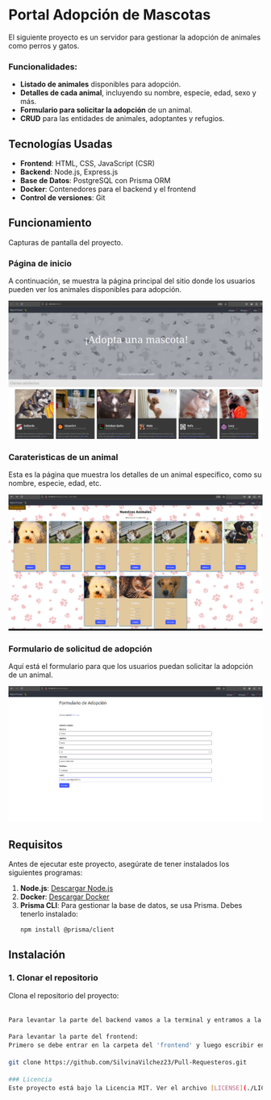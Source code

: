 # Portal Adopción de Mascotas

El siguiente proyecto es un servidor para gestionar la adopción de animales como perros y gatos. 

### Funcionalidades:
- **Listado de animales** disponibles para adopción.
- **Detalles de cada animal**, incluyendo su nombre, especie, edad, sexo y más.
- **Formulario para solicitar la adopción** de un animal.
- **CRUD** para las entidades de animales, adoptantes y refugios.

## Tecnologías Usadas
- **Frontend**: HTML, CSS, JavaScript (CSR)
- **Backend**: Node.js, Express.js
- **Base de Datos**: PostgreSQL con Prisma ORM
- **Docker**: Contenedores para el backend y el frontend
- **Control de versiones**: Git



## Funcionamiento

Capturas de pantalla del proyecto.

### Página de inicio
A continuación, se muestra la página principal del sitio donde los usuarios pueden ver los animales disponibles para adopción.

![Página de inicio](./capturas_de_pantalla/1.png)

### Carateristicas de un animal
Esta es la página que muestra los detalles de un animal específico, como su nombre, especie, edad, etc.

![Página de inicio](./capturas_de_pantalla/2.png)

### Formulario de solicitud de adopción
Aquí está el formulario para que los usuarios puedan solicitar la adopción de un animal.

![Página de inicio](./capturas_de_pantalla/3.png)


## Requisitos

Antes de ejecutar este proyecto, asegúrate de tener instalados los siguientes programas:

1. **Node.js**: [Descargar Node.js](https://nodejs.org/)
2. **Docker**: [Descargar Docker](https://www.docker.com/get-started)
3. **Prisma CLI**: Para gestionar la base de datos, se usa Prisma. Debes tenerlo instalado:
    ```bash
    npm install @prisma/client
    ```

## Instalación

### 1. Clonar el repositorio
Clona el repositorio del proyecto:
```bash

Para levantar la parte del backend vamos a la terminal y entramos a la carpeta del backend, ahi dentro escribimos docker compose up -d, lo que hara esto es levantar un contenedor y si no lo tiene lo creara descargando todo. luego escribimos npm install para descargar las dependencias necesarias y luego 'npx prisma migrate' para ejecutar las migraciones de todo el proyecto. La ultima parte es hacer 'npm run dev', el adentro de dev esta 'nodemon src/app.js',esto inicia el servidor y si detecta cambios se reinicia automaticamente. 

Para levantar la parte del frontend:
Primero se debe entrar en la carpeta del 'frontend' y luego escribir en terminal npm install serve, es una dependecia que permite levantar servideores, luego ponemos 'npm run start' para iniciar y levantar nuestro servidor. 

git clone https://github.com/SilvinaVilchez23/Pull-Requesteros.git

### Licencia
Este proyecto está bajo la Licencia MIT. Ver el archivo [LICENSE](./LICENSE) para más detalles.


